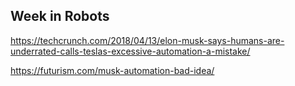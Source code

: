 ## Week in Robots

https://techcrunch.com/2018/04/13/elon-musk-says-humans-are-underrated-calls-teslas-excessive-automation-a-mistake/

https://futurism.com/musk-automation-bad-idea/
